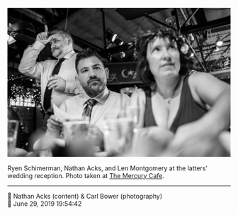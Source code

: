 ![Ryen Schimerman, Nathan Acks, and Len Montgomery](assets/1dccd0a0dbe665712ee8f9db57b80054.webp)

Ryen Schimerman, Nathan Acks, and Len Montgomery at the latters’ wedding reception. Photo taken at [The Mercury Cafe](http://mercurycafe.com/).

- - - -

<span aria-hidden="true">👥</span> Nathan Acks (content) & Carl Bower (photography)  
<span aria-hidden="true">📅</span> June 29, 2019 19:54:42
